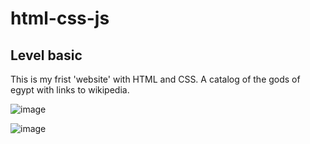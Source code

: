 # html-css-js

## Level basic
This is my frist 'website' with HTML and CSS. A catalog of the gods of egypt with links to wikipedia.

![image](https://github.com/JuliarrCosta/html-css-js/assets/109772763/1b71b912-adb8-4315-a85f-697d6a941e0f)

![image](https://github.com/JuliarrCosta/html-css-js/assets/109772763/8998f985-08aa-4448-9a45-5791ccdf3544)

